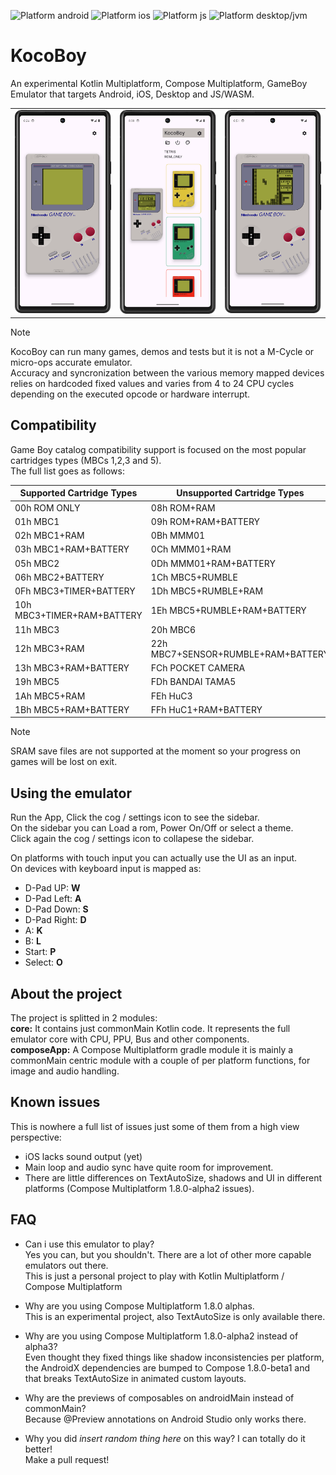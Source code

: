 ![Platform android](http://img.shields.io/badge/platform-android-green.svg?style=flat)
![Platform ios](http://img.shields.io/badge/platform-ios-silver.svg?style=flat)
![Platform js](http://img.shields.io/badge/platform-js-yellow.svg?style=flat)
![Platform desktop/jvm](http://img.shields.io/badge/platform-desktop/jvm-orange.svg?style=flat)

# KocoBoy
An experimental Kotlin Multiplatform, Compose Multiplatform, GameBoy Emulator that targets Android, iOS, Desktop and JS/WASM.

<table>
  <tr>
    <td width="33%"> <img src="artwork/ui.png"></td>
    <td width="33%"><img src="artwork/sidebar.png"></td>
    <td width="33%"><img src="artwork/run.png"></td>
   </tr> 
</table>


> [!NOTE]  
> KocoBoy can run many games, demos and tests but it is not a M-Cycle or micro-ops accurate emulator.  
> Accuracy and syncronization between the various memory mapped devices relies on hardcoded fixed values and varies from 4 to 24 CPU cycles depending on the executed opcode or hardware interrupt.

## Compatibility

Game Boy catalog compatibility support is focused on the most popular cartridges types (MBCs 1,2,3 and 5).  
The full list goes as follows:

|Supported Cartridge Types  | Unsupported Cartridge Types |
|--|--|
|00h  ROM ONLY  |  08h  ROM+RAM |
|01h  MBC1  |  09h  ROM+RAM+BATTERY |
|02h  MBC1+RAM  |   0Bh  MMM01|
|03h  MBC1+RAM+BATTERY  |  0Ch  MMM01+RAM |
|05h  MBC2  |  0Dh  MMM01+RAM+BATTERY |
|06h  MBC2+BATTERY  | 1Ch  MBC5+RUMBLE |
|0Fh  MBC3+TIMER+BATTERY  | 1Dh  MBC5+RUMBLE+RAM |
|10h  MBC3+TIMER+RAM+BATTERY  | 1Eh  MBC5+RUMBLE+RAM+BATTERY |
|11h  MBC3  | 20h  MBC6 |
|12h  MBC3+RAM  | 22h  MBC7+SENSOR+RUMBLE+RAM+BATTERY |
|13h  MBC3+RAM+BATTERY  | FCh  POCKET CAMERA |
|19h  MBC5  | FDh  BANDAI TAMA5 |
|1Ah  MBC5+RAM  | FEh  HuC3 |
|1Bh  MBC5+RAM+BATTERY  |  FFh  HuC1+RAM+BATTERY |

> [!NOTE]  
> SRAM save files are not supported at the moment so your progress on games will be lost on exit.


## Using the emulator

Run the App, Click the cog / settings icon to see the sidebar.  
On the sidebar you can Load a rom, Power On/Off or select a theme.  
Click again the cog / settings icon to collapese the sidebar.  
 
On platforms with touch input you can actually use the UI as an input.  
On devices with keyboard input is mapped as:

* D-Pad UP: **W**
* D-Pad Left: **A**
* D-Pad Down: **S**
* D-Pad Right: **D**
* A: **K**
* B: **L**
* Start: **P**
* Select: **O**

## About the project
The project is splitted in 2 modules:  
**core:** It contains just commonMain Kotlin code. It represents the full emulator core with CPU, PPU, Bus and other components.  
**composeApp:** A Compose Multiplatform gradle module it is mainly a commonMain centric module with a couple of per platform functions, for image and audio handling.

## Known issues
This is nowhere a full list of issues just some of them from a high view perspective:
* iOS lacks sound output (yet)
* Main loop and audio sync have quite room for improvement.
* There are little differences on TextAutoSize, shadows and UI in different platforms (Compose Multiplatform 1.8.0-alpha2 issues).

## FAQ

- Can i use this emulator to play?  
Yes you can, but you shouldn't. There are a lot of other more capable emulators out there.  
This is just a personal project to play with Kotlin Multiplatform / Compose Multiplatform

- Why are you using Compose Multiplatform 1.8.0 alphas.  
This is an experimental project, also TextAutoSize is only available there.

- Why are you using Compose Multiplatform 1.8.0-alpha2 instead of alpha3?  
Even thought they fixed things like shadow inconsistencies per platform, the AndroidX dependencies are bumped to Compose 1.8.0-beta1 and that breaks TextAutoSize in animated custom layouts.

- Why are the previews of composables on androidMain instead of commonMain?  
Because @Preview annotations on Android Studio only works there.

- Why you did *insert random thing here* on this way? I can totally do it better!  
Make a pull request!




